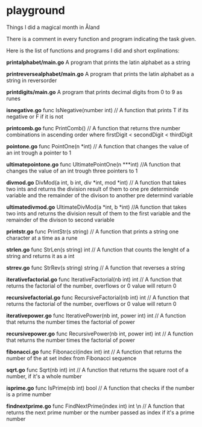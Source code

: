 # playground
Things I did a magical month in Åland

There is a comment in every function and program indicating the task given.

Here is the list of functions and programs I did and short explinations:

**printalphabet/main.go** A program that prints the latin alphabet as a string
 
**printreversealphabet/main.go** A program that prints the latin alphabet as a string in reversorder

**printdigits/main.go** A program that prints decimal digits from 0 to 9 as runes

**isnegative.go** func IsNegative(number int)
// A function that prints T if its negative or F if it is not

**printcomb.go** func PrintComb()
// A function that returns thre number combinations in ascending order where firstDigit < secondDigit < thirdDigit

**pointone.go** func PointOne(n *int) 
// A function that changes the value of an int trough a pointer to 1

**ultimatepointone.go** func UltimatePointOne(n ***int) 
//A function that changes the value of an int trough three pointers to 1

**divmod.go** DivMod(a int, b int, div *int, mod *int) 
// A function that takes two ints and returns the division result of them to one pre determinde variable and the remainder of the divison to another pre determind variable

**ultimatedivmod.go** UltimateDivMod(a *int, b *int) 
//A function that takes two ints and returns the division result of them to the first variable and the remainder of the divison to second variable

**printstr.go** func PrintStr(s string) 
// A function that prints a string one character at a time as a rune 

**strlen.go** func StrLen(s string) int 
// A function that counts the lenght of a string and returns it as a int

**strrev.go** func StrRev(s string) string
// A function that reverses a string

**iterativefactorial.go** func IterativeFactorial(nb int) int 
// A function that returns the factorial of the number, overflows or 0 value will return 0

**recursivefactorial.go** func RecursiveFactorial(nb int) int 
// A function that returns the factorial of the number, overflows or 0 value will return 0

**iterativepower.go** func IterativePower(nb int, power int) int 
// A function that returns the number times the factorial of power

**recursivepower.go** func RecursivePower(nb int, power int) int 
// A function that returns the number times the factorial of power

**fibonacci.go** func Fibonacci(index int) int
// A function that returns the number of the at set index from Fibonacci sequence

**sqrt.go** func Sqrt(nb int) int
// A function that returns the square root of a number, if it's a whole number

**isprime.go** func IsPrime(nb int) bool
// A function that checks if the number is a prime number

**findnextprime.go** func FindNextPrime(index int) int \n
// A function that returns the next prime number or the number passed as index if it's a prime number



